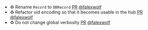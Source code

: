- ♻️ Rename `Record` to `DBRecord` [PR](https://github.com/laminlabs/bionty/pull/251) [@falexwolf](https://github.com/falexwolf)
- ♻️ Refactor uid encoding so that it becomes usable in the hub [PR](https://github.com/laminlabs/bionty/pull/247) [@falexwolf](https://github.com/falexwolf)
- ♻️ Do not change global verbosity [PR](https://github.com/laminlabs/bionty/pull/245) [@falexwolf](https://github.com/falexwolf)
